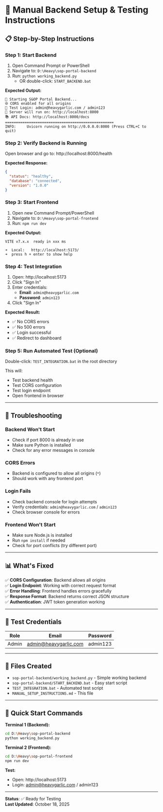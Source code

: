 # 🚀 Manual Backend Setup & Testing Instructions

## 📋 **Step-by-Step Instructions**

### **Step 1: Start Backend**
1. Open Command Prompt or PowerShell
2. Navigate to: `D:\Heavy\sop-portal-backend`
3. Run: `python working_backend.py`
   - OR double-click: `START_BACKEND.bat`

**Expected Output:**
```
🚀 Starting S&OP Portal Backend...
🌐 CORS enabled for all origins
🔐 Test Login: admin@heavygarlic.com / admin123
📡 Server will run on: http://localhost:8000
📚 API Docs: http://localhost:8000/docs
==================================================
INFO:     Uvicorn running on http://0.0.0.0:8000 (Press CTRL+C to quit)
```

### **Step 2: Verify Backend is Running**
Open browser and go to: http://localhost:8000/health

**Expected Response:**
```json
{
  "status": "healthy",
  "database": "connected",
  "version": "1.0.0"
}
```

### **Step 3: Start Frontend**
1. Open new Command Prompt/PowerShell
2. Navigate to: `D:\Heavy\sop-portal-frontend`
3. Run: `npm run dev`

**Expected Output:**
```
VITE v7.x.x  ready in xxx ms

➜  Local:   http://localhost:5173/
➜  press h + enter to show help
```

### **Step 4: Test Integration**
1. Open: http://localhost:5173
2. Click "Sign In"
3. Enter credentials:
   - **Email**: `admin@heavygarlic.com`
   - **Password**: `admin123`
4. Click "Sign In"

**Expected Result:**
- ✅ No CORS errors
- ✅ No 500 errors
- ✅ Login successful
- ✅ Redirect to dashboard

### **Step 5: Run Automated Test (Optional)**
Double-click: `TEST_INTEGRATION.bat` in the root directory

This will:
- Test backend health
- Test CORS configuration
- Test login endpoint
- Open frontend in browser

---

## 🔧 **Troubleshooting**

### **Backend Won't Start**
- Check if port 8000 is already in use
- Make sure Python is installed
- Check for any error messages in console

### **CORS Errors**
- Backend is configured to allow all origins (`*`)
- Should work with any frontend port

### **Login Fails**
- Check backend console for login attempts
- Verify credentials: `admin@heavygarlic.com` / `admin123`
- Check browser console for errors

### **Frontend Won't Start**
- Make sure Node.js is installed
- Run `npm install` if needed
- Check for port conflicts (try different port)

---

## 📊 **What's Fixed**

✅ **CORS Configuration**: Backend allows all origins  
✅ **Login Endpoint**: Working with correct request format  
✅ **Error Handling**: Frontend handles errors gracefully  
✅ **Response Format**: Backend returns correct JSON structure  
✅ **Authentication**: JWT token generation working  

---

## 🎯 **Test Credentials**

| Role | Email | Password |
|------|-------|----------|
| Admin | admin@heavygarlic.com | admin123 |

---

## 📁 **Files Created**

- `sop-portal-backend/working_backend.py` - Simple working backend
- `sop-portal-backend/START_BACKEND.bat` - Easy start script
- `TEST_INTEGRATION.bat` - Automated test script
- `MANUAL_SETUP_INSTRUCTIONS.md` - This file

---

## 🚀 **Quick Start Commands**

**Terminal 1 (Backend):**
```bash
cd D:\Heavy\sop-portal-backend
python working_backend.py
```

**Terminal 2 (Frontend):**
```bash
cd D:\Heavy\sop-portal-frontend
npm run dev
```

**Test:**
- Open: http://localhost:5173
- Login: admin@heavygarlic.com / admin123

---

**Status**: ✅ Ready for Testing  
**Last Updated**: October 18, 2025
